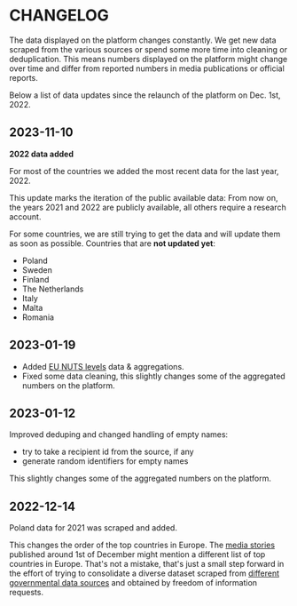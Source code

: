 # CHANGELOG

The data displayed on the platform changes constantly. We get new data scraped
from the various sources or spend some more time into cleaning or
deduplication. This means numbers displayed on the platform might change over
time and differ from reported numbers in media publications or official
reports.

Below a list of data updates since the relaunch of the platform on Dec. 1st, 2022.

## 2023-11-10

**2022 data added**

For most of the countries we added the most recent data for the last year, 2022.

This update marks the iteration of the public available data: From now on, the years 2021 and 2022 are publicly available, all others require a research account.

For some countries, we are still trying to get the data and will update them as soon as possible. Countries that are **not updated yet**:

- Poland
- Sweden
- Finland
- The Netherlands
- Italy
- Malta
- Romania

## 2023-01-19

- Added [EU NUTS levels](https://web.archive.org/web/20231219020551/https://ec.europa.eu/eurostat/web/nuts/national-structures) data & aggregations.
- Fixed some data cleaning, this slightly changes some of the aggregated numbers on the platform.

## 2023-01-12

Improved deduping and changed handling of empty names:

- try to take a recipient id from the source, if any
- generate random identifiers for empty names

This slightly changes some of the aggregated numbers on the platform.

## 2022-12-14

Poland data for 2021 was scraped and added.

This changes the order of the top countries in Europe. The
[media stories](https://farmsubsidy.org/stories) published around 1st of
December might mention a different list of top countries in Europe. That's not
a mistake, that's just a small step forward in the effort of trying to
consolidate a diverse dataset scraped from
[different governmental data sources](https://agriculture.ec.europa.eu/common-agricultural-policy/financing-cap/beneficiaries_en#bycountry)
and obtained by freedom of information requests.
